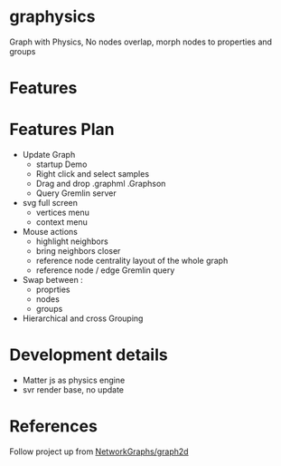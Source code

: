# graphysics
Graph with Physics, No nodes overlap, morph nodes to properties and groups

# Features

# Features Plan
* Update Graph
  * startup Demo
  * Right click and select samples
  * Drag and drop .graphml .Graphson
  * Query Gremlin server
* svg full screen
  * vertices menu
  * context menu
* Mouse actions
  * highlight neighbors
  * bring neighbors closer
  * reference node centrality layout of the whole graph
  * reference node / edge Gremlin query
* Swap between :
  * proprties
  * nodes
  * groups
* Hierarchical and cross Grouping

# Development details
* Matter js as physics engine
* svr render base, no update

# References
Follow project up from [NetworkGraphs/graph2d](https://github.com/NetworkGraphs/graph2d)
